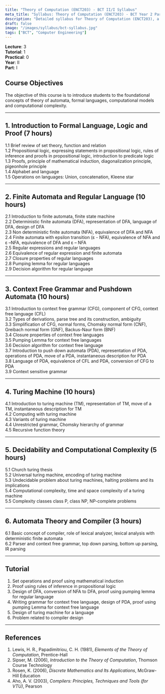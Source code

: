 ```yaml
---
title: "Theory of Computation (ENCT203) - BCT II/I Syllabus"
meta_title: "Syllabus: Theory of Computation (ENCT203) - BCT Year 2 Part 1 | IOE Notes"
description: "Detailed syllabus for Theory of Computation (ENCT203), a second year, first part subject in the IOE BCT (Bachelor of Computer Engineering) program. Covers automata theory, formal languages, computational models, and computational complexity."
draft: false
image: "/images/syllabus/bct-syllabus.jpg"
tags: ["BCT", "Computer Engineering"]
---
```


**Lecture**: 3  
**Tutorial**: 1  
**Practical**: 0  
**Year**: II  
**Part**: I  

## Course Objectives

The objective of this course is to introduce students to the foundational concepts of theory of automata, formal languages, computational models and computational complexity.

---

## 1. Introduction to Formal Language, Logic and Proof (7 hours)

1.1 Brief review of set theory, function and relation  
1.2 Propositional logic, expressing statements in propositional logic, rules of inference and proofs in propositional logic, introduction to predicate logic  
1.3 Proofs, principle of mathematical induction, diagonalization principle, pigeonhole principle  
1.4 Alphabet and language  
1.5 Operations on languages: Union, concatenation, Kleene star  

---

## 2. Finite Automata and Regular Language (10 hours)

2.1 Introduction to finite automata, finite state machine  
2.2 Deterministic finite automata (DFA), representation of DFA, language of DFA, design of DFA  
2.3 Non deterministic finite automata (NFA), equivalence of DFA and NFA  
2.4 Finite automata with epsilon transition (ε - NFA), equivalence of NFA and ε –NFA, equivalence of DFA and ε – NFA  
2.5 Regular expressions and regular languages  
2.6 Equivalence of regular expression and finite automata  
2.7 Closure properties of regular languages  
2.8 Pumping lemma for regular languages  
2.9 Decision algorithm for regular language  

---

## 3. Context Free Grammar and Pushdown Automata (10 hours)

3.1 Introduction to context free grammar (CFG), component of CFG, context free language (CFL)  
3.2 Types of derivations, parse tree and its construction, ambiguity  
3.3 Simplification of CFG, normal forms, Chomsky normal form (CNF), Greibach normal form (GNF), Backus-Naur form (BNF)  
3.4 Closure properties of context free languages  
3.5 Pumping Lemma for context free languages  
3.6 Decision algorithm for context free language  
3.7 Introduction to push down automata (PDA), representation of PDA, operations of PDA, move of a PDA, instantaneous description for PDA  
3.8 Language of PDA, equivalence of CFL and PDA, conversion of CFG to PDA  
3.9 Context sensitive grammar  

---

## 4. Turing Machine (10 hours)

4.1 Introduction to turing machine (TM), representation of TM, move of a TM, instantaneous description for TM  
4.2 Computing with turing machine  
4.3 Variants of turing machine  
4.4 Unrestricted grammar, Chomsky hierarchy of grammar  
4.5 Recursive function theory  

---

## 5. Decidability and Computational Complexity (5 hours)

5.1 Church turing thesis  
5.2 Universal turing machine, encoding of turing machine  
5.3 Undecidable problem about turing machines, halting problems and its implications  
5.4 Computational complexity, time and space complexity of a turing machine  
5.5 Complexity classes class P, class NP, NP-complete problems  

---

## 6. Automata Theory and Compiler (3 hours)

6.1 Basic concept of compiler, role of lexical analyzer, lexical analysis with deterministic finite automata  
6.2 Parser and context free grammar, top down parsing, bottom up parsing, IR parsing  

---

## Tutorial

1. Set operations and proof using mathematical induction  
2. Proof using rules of inference in propositional logic  
3. Design of DFA, conversion of NFA to DFA, proof using pumping lemma for regular language  
4. Writing grammar for context free language, design of PDA, proof using pumping Lemma for context free language  
5. Design of turing machine for a language  
6. Problem related to compiler design  

---

## References

1. Lewis, H. R., Papadimitriou, C. H. (1981), *Elements of the Theory of Computation*, Prentice-Hall  
2. Sipser, M. (2006), *Introduction to the Theory of Computation*, Thomson Course Technology  
3. Rosen, K. (2006), *Discrete Mathematics and Its Applications*, McGraw-Hill Education  
4. Aho, A. V. (2003), *Compilers: Principles, Techniques and Tools (for VTU)*, Pearson
